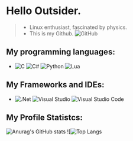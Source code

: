 <h1>Hello Outsider.</h1>


> - Linux enthusiast, fascinated by physics.
> - This is my Github. ![GitHub](https://img.shields.io/badge/github-%23121011.svg?style=for-the-badge&logo=github&logoColor=white)

<h2> My programming languages: </h2>

 - ![C](https://img.shields.io/badge/c-%2300599C.svg?style=for-the-badge&logo=c&logoColor=white)
 ![C#](https://img.shields.io/badge/c%23-%23239120.svg?style=for-the-badge&logo=c-sharp&logoColor=white)
 ![Python](https://img.shields.io/badge/python-3670A0?style=for-the-badge&logo=python&logoColor=ffdd54)
 ![Lua](https://img.shields.io/badge/lua-%232C2D72.svg?style=for-the-badge&logo=lua&logoColor=white)
 

<h2> My Frameworks and IDEs: </h2>

- ![.Net](https://img.shields.io/badge/.NET-5C2D91?style=for-the-badge&logo=.net&logoColor=white)
![Visual Studio](https://img.shields.io/badge/Visual%20Studio-5C2D91.svg?style=for-the-badge&logo=visual-studio&logoColor=white)
![Visual Studio Code](https://img.shields.io/badge/Visual%20Studio%20Code-0078d7.svg?style=for-the-badge&logo=visual-studio-code&logoColor=white)
  
 <h2> My Profile Statistcs: </h2>
 
![Anurag's GitHub stats](https://github-readme-stats.vercel.app/api?username=Kamaasoo&show_icons=true&theme=midnight-purple)
![![Top Langs](https://github-readme-stats.vercel.app/api/top-langs/?username=Kamaasoo&show_icons=true&theme=midnight-purple)



